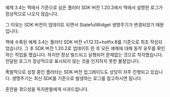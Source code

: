 예제 3.4는 책에서 기준으로 삼은 플러터 SDK 버전 1.20.2에서 책에서 설명한 로그가 정상적으로 나오지 않습니다.

그 이유는 SDK 버전이 업데이트 되면서 StatefulWidget 생명주기가 변경되었기 때문입니다.

책에 수록된 예제 3.4는 플러터 SDK 버전 v1.12.13+hotfix.8를 기준으로 최초 작성되었습니다.
그 후 SDK 버전 1.20.2로 업데이트 한 후 모든 예제에 대해 동작 유무를 확인하는 작업을 했습니다.
하지만 정상 빌드되고 실행되어 문제없는 것으로 착각했습니다.
전달된 로그가 정상적으로 표시되지 않는 것을 인지하지 못한 불찰입니다.

폭발적으로 성장 중인 플러터는 SDK 버전 업그레이드도 상당히 자주 진행되고 있습니다.
생명주기는 최신 SDK를 기준으로 발생하는 로그를 참고하시면 됩니다.

혼란을 겪으셨을 독자분들에게 사과드립니다.